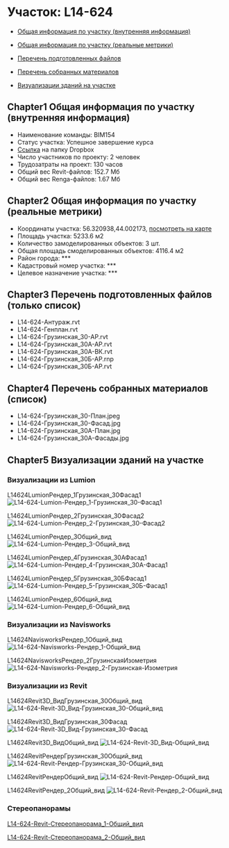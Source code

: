 # Участок: L14-624

* [Общая информация по участку (внутренняя информация)](#Chapter1)

* [Общая информация по участку (реальные метрики)](#Chapter2)

* [Перечень подготовленных файлов](#Chapter3)

* [Перечень собранных материалов](#Chapter4)

* [Визуализации зданий на участке](#Chapter5)

## <a id="test">Chapter1</a> Общая информация по участку (внутренняя информация)
+ Наименование команды: BIM154
+ Статус участка: Успешное завершение курса
+ [Ссылка](https://www.dropbox.com/sh/wvvgv1nw1iqred9/AABsYfM02RT58mU8G0OqtXsNa/L14_624?dl=0) на папку Dropbox
+ Число участников по проекту: 2 человек
+ Трудозатраты на проект: 130 часов
+ Общий вес Revit-файлов: 152.7 Мб
+ Общий вес Renga-файлов: 1.67 Мб
## <a id="test">Chapter2</a> Общая информация по участку (реальные метрики)
+ Координаты участка: 56.320938,44.002173, [посмотреть на карте](https://yandex.ru/maps/47/nizhny-novgorod/?ll=56.320938%2C44.002173&z=19)
+ Площадь участка: 5233.6 м2
+ Количество замоделированных объектов: 3 шт.
+ Общая площадь смоделированных объектов: 4116.4 м2
+ Район города: *** 
+ Кадастровый номер участка: *** 
+ Целевое назначение участка: *** 
## <a id="test">Chapter3</a> Перечень подготовленных файлов (только список)
+ L14-624-Антураж.rvt
+ L14-624-Генплан.rvt
+ L14-624-Грузинская_30-АР.rvt
+ L14-624-Грузинская_30А-АР.rvt
+ L14-624-Грузинская_30А-ВК.rvt
+ L14-624-Грузинская_30Б-АР.rnp
+ L14-624-Грузинская_30Б-АР.rvt
## <a id="test">Chapter4</a> Перечень собранных материалов (список)
+ L14-624-Грузинская_30-План.jpeg
+ L14-624-Грузинская_30-Фасад.jpg
+ L14-624-Грузинская_30А-План.jpg
+ L14-624-Грузинская_30А-Фасады.jpg
## <a id="test">Chapter5</a> Визуализации зданий на участке
### Визуализации из Lumion
L14624LumionРендер_1Грузинская_30Фасад1
![L14-624-Lumion-Рендер_1-Грузинская_30-Фасад1](/Images/L14_624/L14-624-Lumion-Рендер_1-Грузинская_30-Фасад1_Compressed.jpg)

L14624LumionРендер_2Грузинская_30Фасад2
![L14-624-Lumion-Рендер_2-Грузинская_30-Фасад2](/Images/L14_624/L14-624-Lumion-Рендер_2-Грузинская_30-Фасад2_Compressed.jpg)

L14624LumionРендер_3Общий_вид
![L14-624-Lumion-Рендер_3-Общий_вид](/Images/L14_624/L14-624-Lumion-Рендер_3-Общий_вид_Compressed.jpg)

L14624LumionРендер_4Грузинская_30АФасад1
![L14-624-Lumion-Рендер_4-Грузинская_30А-Фасад1](/Images/L14_624/L14-624-Lumion-Рендер_4-Грузинская_30А-Фасад1_Compressed.jpg)

L14624LumionРендер_5Грузинская_30БФасад1
![L14-624-Lumion-Рендер_5-Грузинская_30Б-Фасад1](/Images/L14_624/L14-624-Lumion-Рендер_5-Грузинская_30Б-Фасад1_Compressed.jpg)

L14624LumionРендер_6Общий_вид
![L14-624-Lumion-Рендер_6-Общий_вид](/Images/L14_624/L14-624-Lumion-Рендер_6-Общий_вид_Compressed.jpg)

### Визуализации из Navisworks
L14624NavisworksРендер_1Общий_вид
![L14-624-Navisworks-Рендер_1-Общий_вид](/Images/L14_624/L14-624-Navisworks-Рендер_1-Общий_вид_Compressed.jpg)

L14624NavisworksРендер_2ГрузинскаяИзометрия
![L14-624-Navisworks-Рендер_2-Грузинская-Изометрия](/Images/L14_624/L14-624-Navisworks-Рендер_2-Грузинская-Изометрия_Compressed.jpg)

### Визуализации из Revit
L14624Revit3D_ВидГрузинская_30Общий_вид
![L14-624-Revit-3D_Вид-Грузинская_30-Общий_вид](/Images/L14_624/L14-624-Revit-3D_Вид-Грузинская_30-Общий_вид_Compressed.jpg)

L14624Revit3D_ВидГрузинская_30Фасад
![L14-624-Revit-3D_Вид-Грузинская_30-Фасад](/Images/L14_624/L14-624-Revit-3D_Вид-Грузинская_30-Фасад_Compressed.jpg)

L14624Revit3D_ВидОбщий_вид
![L14-624-Revit-3D_Вид-Общий_вид](/Images/L14_624/L14-624-Revit-3D_Вид-Общий_вид_Compressed.jpg)

L14624RevitРендерГрузинская_30Общий_вид
![L14-624-Revit-Рендер-Грузинская_30-Общий_вид](/Images/L14_624/L14-624-Revit-Рендер-Грузинская_30-Общий_вид_Compressed.jpg)

L14624RevitРендерОбщий_вид
![L14-624-Revit-Рендер-Общий_вид](/Images/L14_624/L14-624-Revit-Рендер-Общий_вид_Compressed.jpg)

L14624RevitРендер_2Общий_вид
![L14-624-Revit-Рендер_2-Общий_вид](/Images/L14_624/L14-624-Revit-Рендер_2-Общий_вид_Compressed.jpg)

### Стереопанорамы
[L14-624-Revit-Стереопанорама_1-Общий_вид](https://pano.autodesk.com/pano.html?url=jpgs/062c7c8a-85bd-461b-8f95-99a6e1d8f607&version=2)

[L14-624-Revit-Стереопанорама_2-Общий_вид](https://pano.autodesk.com/pano.html?url=jpgs/c6092766-ae35-4ea0-ba95-1f19b6417960&version=2)

